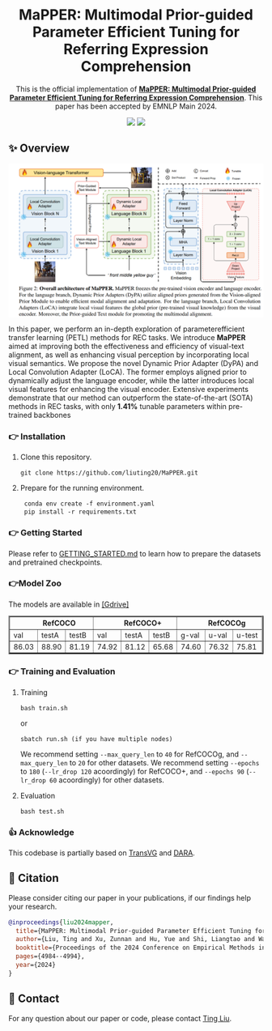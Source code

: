 <div align=center>
  
# MaPPER: Multimodal Prior-guided Parameter Efficient Tuning for Referring Expression Comprehension
This is the official implementation of [**MaPPER: Multimodal Prior-guided Parameter Efficient Tuning for Referring Expression Comprehension**](https://aclanthology.org/2024.emnlp-main.287). This paper has been accepted by EMNLP Main 2024.



<p>
<a href='https://arxiv.org/abs/2409.13609'><img src='https://img.shields.io/badge/Paper-arXiv-red'></a>
<a href='https://aclanthology.org/2024.emnlp-main.287'><img src='https://img.shields.io/badge/Paper-EMNLP-blue'></a>
</p>

</div>

## :sparkles: Overview
<p align="center"> <img src="overview.png" width="1000" align="center"> </p>

In this paper, we perform an in-depth exploration of parameterefficient transfer learning (PETL) methods for REC tasks. We introduce **MaPPER** aimed at improving both the effectiveness and efficiency of visual-text alignment, as well as enhancing visual perception by incorporating local visual semantics. We propose the novel Dynamic Prior Adapter
(DyPA) and Local Convolution Adapter (LoCA). The former employs aligned prior to dynamically
adjust the language encoder, while the latter introduces local visual features for enhancing the visual encoder. Extensive experiments demonstrate that our method can outperform the state-of-the-art (SOTA) methods in REC tasks, with only **1.41%** tunable parameters within pre-trained backbones



### :point_right: Installation
1.  Clone this repository.
    ```
    git clone https://github.com/liuting20/MaPPER.git
    ```

2.  Prepare for the running environment. 

    ```
     conda env create -f environment.yaml      
     pip install -r requirements.txt
    ```

### :point_right: Getting Started

Please refer to [GETTING_STARTED.md](GETTING_STARTED.md) to learn how to prepare the datasets and pretrained checkpoints.

 ### :point_right:Model Zoo

The models are available in [[Gdrive]](https://drive.google.com/drive/folders/1fnD2DlPikdEwZPdw3Aq5ctGZnDQx2FMU?usp=sharing)

<table border="2">
    <thead>
        <tr>
            <th colspan=3> &nbsp&nbsp&nbsp&nbsp&nbsp&nbsp&nbsp RefCOCO </th>
            <th colspan=3> &nbsp&nbsp&nbsp&nbsp&nbsp&nbsp&nbsp RefCOCO+</th>
            <th colspan=3> &nbsp&nbsp&nbsp&nbsp&nbsp&nbsp&nbsp RefCOCOg</th>
        </tr>
    </thead>
    <tbody>
    <tr>    
            <td>val</td>
            <td>testA</td>
            <td>testB</td>
            <td>val</td>
            <td>testA</td>
            <td>testB</td>
            <td>g-val</td>
            <td>u-val</td>
            <td>u-test</td>
        </tr>
    </tbody>
    <tbody>
    <tr>
            <td>86.03</td>
            <td>88.90</td>
            <td>81.19</td>
            <td>74.92</td>
            <td>81.12</td>
            <td>65.68</td>
            <td>74.60</td>
            <td>76.32</td>
            <td>75.81</td>
        </tr>
    </tbody>
    <tbody>
    <tr>   
    </tbody>
</table>


### :point_right: Training and Evaluation

1.  Training
    ```
    bash train.sh
    ```
    or
    ```
    sbatch run.sh (if you have multiple nodes)
    ```
    

    We recommend setting `--max_query_len` to `40` for RefCOCOg, and `--max_query_len` to `20` for other datasets. We recommend setting `--epochs` to `180` (`--lr_drop 120` acoordingly) for RefCOCO+, and `--epochs 90` (`--lr_drop 60` acoordingly) for other datasets.
    

2.  Evaluation
    ```
    bash test.sh
    ```

### :thumbsup: Acknowledge
This codebase is partially based on [TransVG](https://github.com/djiajunustc/TransVG) and [DARA](https://github.com/liuting20/DARA).


## :pushpin: Citation
Please consider citing our paper in your publications, if our findings help your research.
```bibtex
@inproceedings{liu2024mapper,
  title={MaPPER: Multimodal Prior-guided Parameter Efficient Tuning for Referring Expression Comprehension},
  author={Liu, Ting and Xu, Zunnan and Hu, Yue and Shi, Liangtao and Wang, Zhiqiang and Yin, Quanjun},
  booktitle={Proceedings of the 2024 Conference on Empirical Methods in Natural Language Processing},
  pages={4984--4994},
  year={2024}
}

```

## :e-mail: Contact
For any question about our paper or code, please contact [Ting Liu](mailto:liuting20@nudt.edu.cn).

